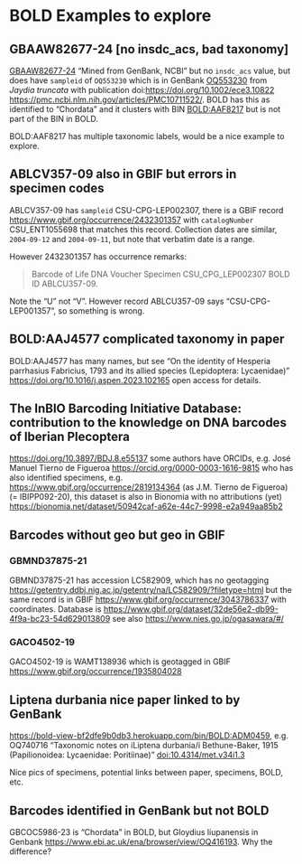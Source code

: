 # BOLD Examples to explore

## GBAAW82677-24 [no insdc_acs, bad taxonomy]

[GBAAW82677-24](https://bold-view-bf2dfe9b0db3.herokuapp.com/record/GBAAW82677-24) “Mined from GenBank, NCBI” but no `insdc_acs` value, but does have `sampleid` of `OQ553230` which is in GenBank [OQ553230](https://www.ncbi.nlm.nih.gov/nuccore/OQ553230) from _Jaydia truncata_ with publication doi:https://doi.org/10.1002/ece3.10822 https://pmc.ncbi.nlm.nih.gov/articles/PMC10711522/. BOLD has this as identified to “Chordata” and it clusters with BIN [BOLD:AAF8217](https://bold-view-bf2dfe9b0db3.herokuapp.com/bin/BOLD:AAF8217) but is not part of the BIN in BOLD.

BOLD:AAF8217 has multiple taxonomic labels, would be a nice example to explore.

## ABLCV357-09 also in GBIF but errors in specimen codes

ABLCV357-09 has `sampleid` CSU-CPG-LEP002307, there is a GBIF record https://www.gbif.org/occurrence/2432301357 with `catalogNumber` CSU_ENT1055698 that matches this record. Collection dates are similar, `2004-09-12` and `2004-09-11`, but note that verbatim date is a range.

However 2432301357 has occurrence remarks:

> Barcode of Life DNA Voucher Specimen CSU_CPG_LEP002307 BOLD ID ABLCU357-09.

Note the “U” not “V”. However record ABLCU357-09 says “CSU-CPG-LEP001357”, so something is wrong.

## BOLD:AAJ4577 complicated taxonomy in paper

BOLD:AAJ4577 has many names, but see “On the identity of Hesperia parrhasius Fabricius, 1793 and its allied species (Lepidoptera: Lycaenidae)” https://doi.org/10.1016/j.aspen.2023.102165 open access for details.

## The InBIO Barcoding Initiative Database: contribution to the knowledge on DNA barcodes of Iberian Plecoptera

https://doi.org/10.3897/BDJ.8.e55137 some authors have ORCIDs, e.g. José Manuel Tierno de Figueroa https://orcid.org/0000-0003-1616-9815 who has also identified specimens, e.g. https://www.gbif.org/occurrence/2819134364 (as J.M. Tierno de Figueroa) (= IBIPP092-20), this dataset is also in Bionomia with no attributions (yet) https://bionomia.net/dataset/50942caf-a62e-44c7-9998-e2a949aa85b2

## Barcodes without geo but geo in GBIF 

### GBMND37875-21

GBMND37875-21 has accession LC582909, which has no geotagging https://getentry.ddbj.nig.ac.jp/getentry/na/LC582909/?filetype=html but the same record is in GBIF https://www.gbif.org/occurrence/3043786337 with coordinates. Database is https://www.gbif.org/dataset/32de56e2-db99-4f9a-bc23-54d629013809 see also https://www.nies.go.jp/ogasawara/#/

### GACO4502-19

GACO4502-19 is WAMT138936 which is geotagged in GBIF https://www.gbif.org/occurrence/1935804028



## Liptena durbania nice paper linked to by GenBank

https://bold-view-bf2dfe9b0db3.herokuapp.com/bin/BOLD:ADM0459, e.g. OQ740716 “Taxonomic notes on iLiptena durbania/i Bethune-Baker, 1915 (Papilionoidea: Lycaenidae: Poritiinae)”
[doi:10.4314/met.v34i1.3](https://doi.org/10.4314/met.v34i1.3)

Nice pics of specimens, potential links between paper, specimens, BOLD, etc.

## Barcodes identified in GenBank but not BOLD

GBCOC5986-23 is “Chordata” in BOLD, but Gloydius liupanensis in Genbank https://www.ebi.ac.uk/ena/browser/view/OQ416193. Why the difference?

 